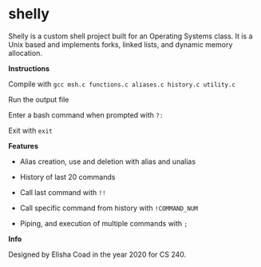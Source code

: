 # shelly
Shelly is a custom shell project built for an Operating Systems class. It is a Unix based and implements forks, linked lists, and dynamic memory allocation.


**Instructions**

Compile with `gcc msh.c functions.c aliases.c history.c utility.c`

Run the output file

Enter a bash command when prompted with `?:`

Exit with `exit`

**Features**

- Alias creation, use and deletion with alias and unalias

- History of last 20 commands

- Call last command with `!!`

- Call specific command from history with `!COMMAND_NUM`

- Piping, and execution of multiple commands with `;`

**Info**

Designed by Elisha Coad in the year 2020 for CS 240.

